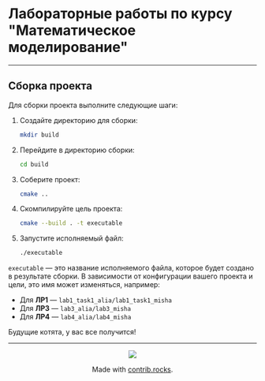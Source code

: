 # Лабораторные работы по курсу "Математическое моделирование"

---

## Сборка проекта

Для сборки проекта выполните следующие шаги:

1. Создайте директорию для сборки:
    ```bash
    mkdir build
    ```

2. Перейдите в директорию сборки:
    ```bash
    cd build
    ```

3. Соберите проект:
    ```bash
    cmake ..
    ```

3. Скомпилируйте цель проекта:
    ```bash
    cmake --build . -t executable
    ```

4. Запустите исполняемый файл:
    ```bash
    ./executable
    ```

`executable` — это название исполняемого файла, которое будет создано в результате сборки. В зависимости от конфигурации вашего проекта и цели, это имя может изменяться, например:

- Для **ЛР1** — `lab1_task1_alia/lab1_task1_misha`
- Для **ЛР3** — `lab3_alia/lab3_misha`
- Для **ЛР4** — `lab4_alia/lab4_misha`


Будущие котята, у вас все получится! 

---

<p align="center">
  <a href="https://github.com/Mis-prog/matmod/graphs/contributors">
    <img src="https://contrib.rocks/image?repo=Mis-prog/matmod" />
  </a>
</p>

<p align="center">Made with <a href="https://contrib.rocks">contrib.rocks</a>.</p>
